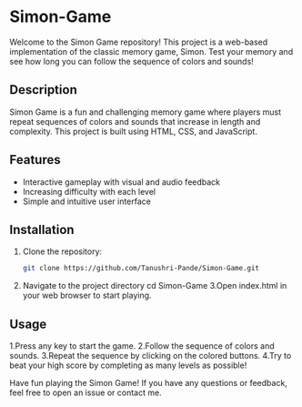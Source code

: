 # Simon-Game
Welcome to the Simon Game repository! This project is a web-based implementation of the classic memory game, Simon. Test your memory and see how long you can follow the sequence of colors and sounds!

## Description
Simon Game is a fun and challenging memory game where players must repeat sequences of colors and sounds that increase in length and complexity. This project is built using HTML, CSS, and JavaScript.

## Features
- Interactive gameplay with visual and audio feedback
- Increasing difficulty with each level
- Simple and intuitive user interface

## Installation
1. Clone the repository:
   ```bash
   git clone https://github.com/Tanushri-Pande/Simon-Game.git
2. Navigate to the project directory
   cd Simon-Game
3.Open index.html in your web browser to start playing.

## Usage
1.Press any key to start the game.
2.Follow the sequence of colors and sounds.
3.Repeat the sequence by clicking on the colored buttons.
4.Try to beat your high score by completing as many levels as possible!


Have fun playing the Simon Game! If you have any questions or feedback, feel free to open an issue or contact me.
   
   
   
